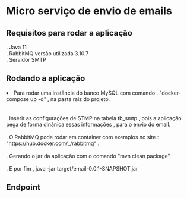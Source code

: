 # Micro serviço de envio de emails

## Requisitos para rodar a aplicação
 . Java 11
  <br/>
 . RabbitMQ versão utilizada 3.10.7
  <br/>
 . Servidor SMTP

## Rodando a aplicação
 <li>Para rodar uma instância do banco MySQL com comando . "docker-compose up -d" , na pasta raiz do projeto.</li> 
  <br/>
  <br/>
 . Inserir as configurações de STMP na tabela tb_smtp , pois a aplicação pega de forma dinânica essas informações , para o envio do email.
  <br/>
  <br/>
 . O RabbitMQ pode rodar em container com exemplos no site : "https://hub.docker.com/_/rabbitmq" .
  <br/>
  <br/>
 . Gerando o jar da aplicação com o comando "mvn clean package"
  <br/>
  <br/>
 . E por fim , java -jar target/email-0.0.1-SNAPSHOT.jar
 
## Endpoint
 
